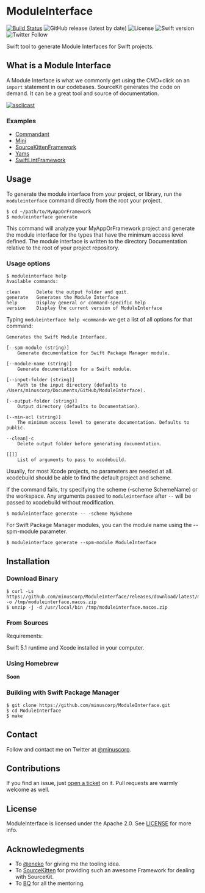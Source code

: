 # ModuleInterface
[![Build Status](https://travis-ci.org/minuscorp/ModuleInterface.svg?branch=master)](https://travis-ci.org/minuscorp/ModuleInterface)
![GitHub release (latest by date)](https://img.shields.io/github/v/release/minuscorp/ModuleInterface)
![License](https://img.shields.io/static/v1?label=License&message=Apache&color=blue)
![Swift version](https://img.shields.io/badge/Swift-5.1-orange)
![Twitter Follow](https://img.shields.io/twitter/follow/minuscorp?style=social)

Swift tool to generate Module Interfaces for Swift projects.

## What is a Module Interface

A Module Interface is what we commonly get using the CMD+click on an `import` statement in our codebases. SourceKit generates the code on demand. It can be a great tool and source of documentation.

[![asciicast](https://asciinema.org/a/jcvFHC9iVG4ccttoaRFJgJquk.svg)](https://asciinema.org/a/jcvFHC9iVG4ccttoaRFJgJquk)

### Examples

* [Commandant](Examples/Commandant.swift)
* [Mini](Examples/Mini.swift)
* [SourceKittenFramework](Examples/SourceKittenFramework.swift)
* [Yams](Examples/Yams.swift)
* [SwiftLintFramework](Examples/SwiftLintFramework.swift)

## Usage

To generate the module interface from your project, or library, run the `moduleinterface` command directly from the root your project.

```
$ cd ~/path/to/MyAppOrFramework
$ moduleinterface generate
```

This command will analyze your MyAppOrFramework project and generate the module interface for the types that have the minimum access level defined. The module interface is written to the directory Documentation relative to the root of your project repository.

### Usage options

```
$ moduleinterface help
Available commands:

clean      Delete the output folder and quit.
generate   Generates the Module Interface
help       Display general or command-specific help
version    Display the current version of ModuleInterface
```

Typing `moduleinterface help <command>` we get a list of all options for that command:

```
Generates the Swift Module Interface.

[--spm-module (string)]
	Generate documentation for Swift Package Manager module.

[--module-name (string)]
	Generate documentation for a Swift module.

[--input-folder (string)]
	Path to the input directory (defaults to /Users/minuscorp/Documents/GitHub/ModuleInterface).

[--output-folder (string)]
	Output directory (defaults to Documentation).

[--min-acl (string)]
	The minimum access level to generate documentation. Defaults to public.

--clean|-c
	Delete output folder before generating documentation.

[[]]
	List of arguments to pass to xcodebuild.
```

Usually, for most Xcode projects, no parameters are needed at all. xcodebuild should be able to find the default project and scheme.

If the command fails, try specifying the scheme (-scheme SchemeName) or the workspace. Any arguments passed to `moduleinterface` after `--` will be passed to xcodebuild without modification.

`$ moduleinterface generate -- -scheme MyScheme`

For Swift Package Manager modules, you can the module name using the --spm-module parameter.

`$ moduleinterface generate --spm-module ModuleInterface`

## Installation

### Download Binary

```
$ curl -Ls https://github.com/minuscorp/ModuleInterface/releases/download/latest/moduleinterface.macos.zip -o /tmp/moduleinterface.macos.zip
$ unzip -j -d /usr/local/bin /tmp/moduleinterface.macos.zip 
```

### From Sources
Requirements:

Swift 5.1 runtime and Xcode installed in your computer.

### Using Homebrew

**Soon**

### Building with Swift Package Manager

```
$ git clone https://github.com/minuscorp/ModuleInterface.git
$ cd ModuleInterface
$ make
```

## Contact

Follow and contact me on Twitter at [@minuscorp](https://twitter.com/minuscorp).

## Contributions

If you find an issue, just [open a ticket](https://github.com/minuscorp/ModuleInterface/issues/new) on it. Pull requests are warmly welcome as well.

## License

ModuleInterface is licensed under the Apache 2.0. See [LICENSE](https://github.com/minuscorp/ModuleInterface/blob/master/LICENSE) for more info.

## Acknowledegments

- To [@eneko](https://twitter.com/eneko) for giving me the tooling idea.
- To [SourceKitten](https://github.com/jpsim/SourceKitten) for providing such an awesome Framework for dealing with SourceKit.
- To [BQ](https://github.com/bq) for all the mentoring.
